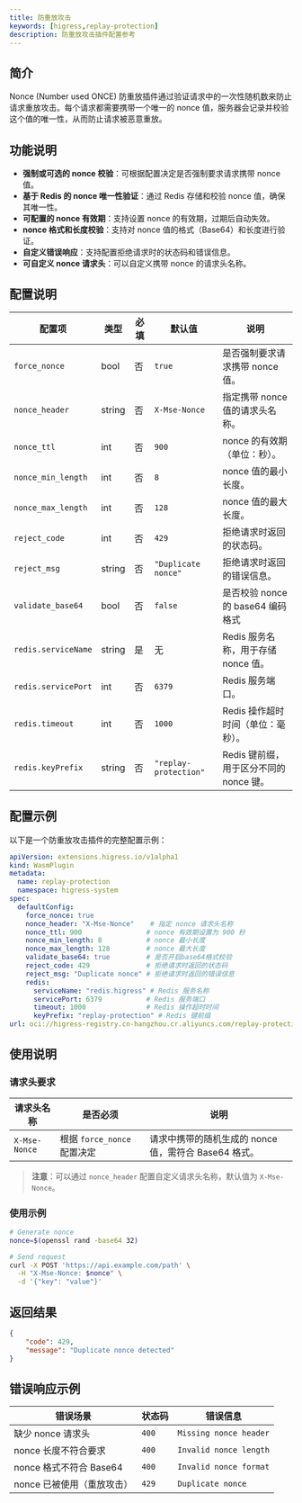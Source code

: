 ```yaml
---
title: 防重放攻击
keywords: [higress,replay-protection]
description: 防重放攻击插件配置参考
---
```


## 简介

Nonce (Number used ONCE) 防重放插件通过验证请求中的一次性随机数来防止请求重放攻击。每个请求都需要携带一个唯一的 nonce 值，服务器会记录并校验这个值的唯一性，从而防止请求被恶意重放。

## 功能说明

- **强制或可选的 nonce 校验**：可根据配置决定是否强制要求请求携带 nonce 值。
- **基于 Redis 的 nonce 唯一性验证**：通过 Redis 存储和校验 nonce 值，确保其唯一性。
- **可配置的 nonce 有效期**：支持设置 nonce 的有效期，过期后自动失效。
- **nonce 格式和长度校验**：支持对 nonce 值的格式（Base64）和长度进行验证。
- **自定义错误响应**：支持配置拒绝请求时的状态码和错误信息。
- **可自定义 nonce 请求头**：可以自定义携带 nonce 的请求头名称。

## 配置说明

| 配置项               | 类型   | 必填 | 默认值          | 说明                              |
|-------------------|--------|------|-----------------|---------------------------------|
| `force_nonce`     | bool   | 否   | `true`          | 是否强制要求请求携带 nonce 值。       |
| `nonce_header`    | string | 否   | `X-Mse-Nonce`   | 指定携带 nonce 值的请求头名称。       |
| `nonce_ttl`       | int    | 否   | `900`           | nonce 的有效期（单位：秒）。         |
| `nonce_min_length`| int    | 否   | `8`             | nonce 值的最小长度。               |
| `nonce_max_length`| int    | 否   | `128`           | nonce 值的最大长度。               |
| `reject_code`     | int    | 否   | `429`           | 拒绝请求时返回的状态码。             |
| `reject_msg`      | string | 否   | `"Duplicate nonce"` | 拒绝请求时返回的错误信息。           |
| `validate_base64` | bool    | 否   | `false`  | 是否校验 nonce 的 base64 编码格式 |
| `redis.serviceName` | string | 是   | 无               | Redis 服务名称，用于存储 nonce 值。   |
| `redis.servicePort` | int    | 否   | `6379`          | Redis 服务端口。                  |
| `redis.timeout`   | int    | 否   | `1000`          | Redis 操作超时时间（单位：毫秒）。     |
| `redis.keyPrefix` | string | 否   | `"replay-protection"` | Redis 键前缀，用于区分不同的 nonce 键。|

## 配置示例

以下是一个防重放攻击插件的完整配置示例：

```yaml
apiVersion: extensions.higress.io/v1alpha1
kind: WasmPlugin
metadata:
  name: replay-protection
  namespace: higress-system
spec:
  defaultConfig:
    force_nonce: true
    nonce_header: "X-Mse-Nonce"    # 指定 nonce 请求头名称
    nonce_ttl: 900                # nonce 有效期设置为 900 秒
    nonce_min_length: 8           # nonce 最小长度
    nonce_max_length: 128         # nonce 最大长度
    validate_base64: true         # 是否开启base64格式校验
    reject_code: 429              # 拒绝请求时返回的状态码
    reject_msg: "Duplicate nonce" # 拒绝请求时返回的错误信息
    redis:
      serviceName: "redis.higress" # Redis 服务名称
      servicePort: 6379           # Redis 服务端口
      timeout: 1000               # Redis 操作超时时间
      keyPrefix: "replay-protection" # Redis 键前缀
url: oci://higress-registry.cn-hangzhou.cr.aliyuncs.com/replay-protection:v1.0.0
```

## 使用说明

### 请求头要求

| 请求头名称       | 是否必须         | 说明                                       |
|-----------------|----------------|------------------------------------------|
| `X-Mse-Nonce`  | 根据 `force_nonce` 配置决定 | 请求中携带的随机生成的 nonce 值，需符合 Base64 格式。 |

> **注意**：可以通过 `nonce_header` 配置自定义请求头名称，默认值为 `X-Mse-Nonce`。

### 使用示例

```bash
# Generate nonce
nonce=$(openssl rand -base64 32)

# Send request
curl -X POST 'https://api.example.com/path' \
  -H "X-Mse-Nonce: $nonce" \
  -d '{"key": "value"}'
```

## 返回结果

```json
{
    "code": 429,
    "message": "Duplicate nonce detected"
}
```


## 错误响应示例

| 错误场景                 | 状态码 | 错误信息               |
|------------------------|-------|--------------------|
| 缺少 nonce 请求头         | `400` | `Missing nonce header` |
| nonce 长度不符合要求      | `400` | `Invalid nonce length` |
| nonce 格式不符合 Base64 | `400` | `Invalid nonce format` |
| nonce 已被使用（重放攻击） | `429` | `Duplicate nonce`      |

